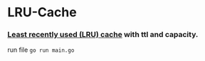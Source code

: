 # LRU-Cache

### [Least recently used (LRU) cache](https://en.wikipedia.org/wiki/Cache_replacement_policies#LRU:~:text=Least%20recently%20used%20(LRU)) with ttl and capacity.

run file `go run main.go`